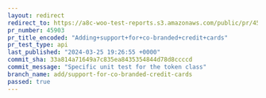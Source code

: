 ```yaml
---
layout: redirect
redirect_to: https://a8c-woo-test-reports.s3.amazonaws.com/public/pr/45903/api/index.html
pr_number: 45903
pr_title_encoded: "Adding+support+for+co-branded+credit+cards"
pr_test_type: api
last_published: "2024-03-25 19:26:55 +0000"
commit_sha: 33a814a71649a7c835ea8435354844d78d8ccccd
commit_message: "Specific unit test for the token class"
branch_name: add/support-for-co-branded-credit-cards
passed: true
---
```

